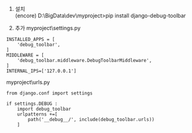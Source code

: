 1. 설치  
(encore) D:\BigData\dev\myproject>pip install django-debug-toolbar

2. 추가 
myproject\settings.py
```
INSTALLED_APPS = [
    'debug_toolbar', 
]
MIDDLEWARE = [
    'debug_toolbar.middleware.DebugToolbarMiddleware', 
]
INTERNAL_IPS=['127.0.0.1']
```
myproject\urls.py  
```
from django.conf import settings

if settings.DEBUG :
    import debug_toolbar
    urlpatterns +=[
        path('__debug__/', include(debug_toolbar.urls))
    ]

```

